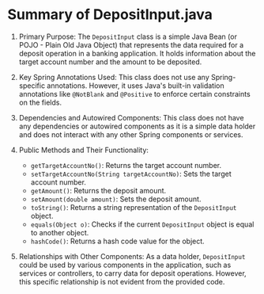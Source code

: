 # Summary of DepositInput.java

1. Primary Purpose: The `DepositInput` class is a simple Java Bean (or POJO - Plain Old Java Object) that represents the data required for a deposit operation in a banking application. It holds information about the target account number and the amount to be deposited.

2. Key Spring Annotations Used: This class does not use any Spring-specific annotations. However, it uses Java's built-in validation annotations like `@NotBlank` and `@Positive` to enforce certain constraints on the fields.

3. Dependencies and Autowired Components: This class does not have any dependencies or autowired components as it is a simple data holder and does not interact with any other Spring components or services.

4. Public Methods and Their Functionality: 
   - `getTargetAccountNo()`: Returns the target account number.
   - `setTargetAccountNo(String targetAccountNo)`: Sets the target account number.
   - `getAmount()`: Returns the deposit amount.
   - `setAmount(double amount)`: Sets the deposit amount.
   - `toString()`: Returns a string representation of the `DepositInput` object.
   - `equals(Object o)`: Checks if the current `DepositInput` object is equal to another object.
   - `hashCode()`: Returns a hash code value for the object.

5. Relationships with Other Components: As a data holder, `DepositInput` could be used by various components in the application, such as services or controllers, to carry data for deposit operations. However, this specific relationship is not evident from the provided code.